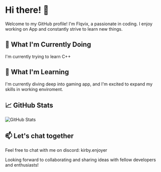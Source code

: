 # Hi there! 👋

Welcome to my GitHub profile! I'm Flqvix, a passionate in coding. I enjoy working on App and constantly strive to learn new things.

## 🔭 What I'm Currently Doing

I'm currently trying to learn C++

## 🌱 What I'm Learning

I'm currently diving deep into gaming app, and I'm excited to expand my skills in working enviroment.

## 📈 GitHub Stats

![GitHub Stats](https://streak-stats.demolab.com/?user=Flqvix&theme=dark&hide_border=true&ring=FFA117&fire=FFA117&currStreakLabel=FFA117)

## 📫 Let's chat together

Feel free to chat with me on discord: kirby.enjoyer

Looking forward to collaborating and sharing ideas with fellow developers and enthusiasts!
